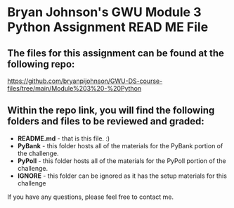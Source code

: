 # Bryan Johnson's GWU Module 3 Python Assignment READ ME File

## The files for this assignment can be found at the following repo:
https://github.com/bryanpijohnson/GWU-DS-course-files/tree/main/Module%203%20-%20Python

## Within the repo link, you will find the following folders and files to be reviewed and graded:

- **README.md** - that is this file. :)
- **PyBank** - this folder hosts all of the materials for the PyBank 
portion of the challenge.
- **PyPoll** - this folder hosts all of the materials for the PyPoll
portion of the challenge.
- **IGNORE** - this folder can be ignored as it has the setup materials
for this challenge

If you have any questions, please feel free to contact me.
